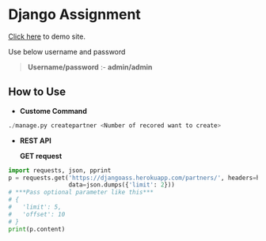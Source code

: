 # Django Assignment

[Click here](https://djangoass.herokuapp.com) to demo site. 

Use below username and password

>**Username/password** :- **admin/admin**


## How to Use 

- **Custome Command**

```python
./manage.py createpartner <Number of recored want to create>
```

- **REST API**

    **GET request**

```python
import requests, json, pprint
p = requests.get('https://djangoass.herokuapp.com/partners/', headers=headers,
                 data=json.dumps({'limit': 2}))
# ***Pass optional parameter like this***
# {
#   'limit': 5, 
#   'offset': 10
# }
print(p.content)
```


